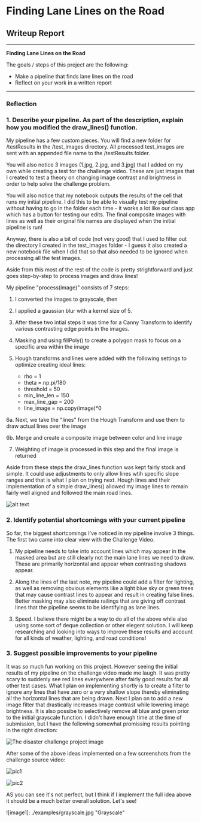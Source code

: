 # **Finding Lane Lines on the Road** 

## Writeup Report
---

**Finding Lane Lines on the Road**


The goals / steps of this project are the following:
* Make a pipeline that finds lane lines on the road
* Reflect on your work in a written report


---

### Reflection

### 1. Describe your pipeline. As part of the description, explain how you modified the draw_lines() function.

My pipeline has a few custom pieces. You will find a new folder for /testResults in the /test_images directory. All processed test_images are sent with an appended file name to the /testResults folder. 

You will also notice 3 images (1.jpg, 2.jpg, and 3.jpg) that I added on my own while creating a test for the challenge video. These are just images that I created to test a theory on changing image contrast and brightness in order to help solve the challenge problem. 

You will also notice that my notebook outputs the results of the cell that runs my initial pipeline. I did this to be able to visually test my pipeline without having to go in the folder each time - it works a lot like our class app which has a button for testing our edits. The final composite images with lines as well as their original file names are displayed when the initial pipeline is run!

Anyway, there is also a bit of code (not very good) that I used to filter out the directory I created in the test_images folder - I guess it also created a new notebook file when I did that so that also needed to be ignored when processing all the test images. 

Aside from this most of the rest of the code is pretty strightforward and just goes step-by-step to process images and draw lines! 


My pipeline "process(image)" consists of 7 steps:

1. I converted the images to grayscale, then 

2. I applied a gaussian blur with a kernel size of 5. 

3. After these two intial steps it was time for a Canny Transform to identify various contrasting edge points in the images. 

4. Masking and using fillPoly() to create a polygon mask to focus on a specific area within the image

5. Hough transforms and lines were added with the following settings to optimize creating ideal lines:
   * rho = 1
   * theta = np.pi/180
   * threshold = 50
   * min_line_len = 150
   * max_line_gap = 200
   * line_image = np.copy(image)*0

6a. Next, we take the "lines" from the Hough Transform and use them to draw actual lines over the image 

6b. Merge and create a composite image between color and line image 

7.  Weighting of image is processed in this step and the final image is returned  

Aside from these steps the draw_lines function was kept fairly stock and simple. It could use adjustments to only allow lines wtih specific slope ranges and that is what I plan on trying next. Hough lines and their implementation of a simple draw_lines() allowed my image lines to remain fairly well aligned and followed the main road lines. 

![alt text](https://i.imgur.com/wvuSdMA.png)


### 2. Identify potential shortcomings with your current pipeline

So far, the biggest shortcomings I've noticed in my pipeline involve 3 things. The first two came into clear view with the Challenge Video.

1. My pipeline needs to take into account lines which may appear in the masked area but are still clearly not the main lane lines we need to draw. These are primarily horizontal and appear when contrasting shadows appear. 

2. Along the lines of the last note, my pipeline could add a filter for lighting, as well as removing obvious elements like a light blue sky or green trees that may cause contrast lines to appear and result in creating false lines. Better masking may also eliminate railings that are giving off contrast lines that the pipeline seems to be identifying as lane lines. 

3. Speed. I believe there might be a way to do all of the above while also using some sort of deque collection or other elegent solution. I will keep researching and looking into ways to improve these results and account for all kinds of weather, lighting, and road conditions! 


### 3. Suggest possible improvements to your pipeline

It was so much fun working on this project. However seeing the initial results of my pipeline on the challenge video made me laugh. It was pretty scary to suddenly see red lines everywhere after fairly good results for all other test cases. What I plan on implementing shortly is to create a filter to ignore any lines that have zero or a very shallow slope thereby eliminating all the horizontal lines that are being drawn. Next I plan on to add a new image filter that drastically increases image contrast while lowering image brightness. It is also possibe to selectively remove all blue and green prior to the initial grayscale function. I didn't have enough time at the time of submission, but I have the following somewhat promissing results pointing in the right direction:

![The disaster challenge project image](https://i.imgur.com/P5c9S8F.jpg)


After some of the above ideas implemented on a few screenshots from the challenge source video:

![pic1](https://i.imgur.com/oYGAfTN.png)


![pic2](https://i.imgur.com/yfAi7MJ.png)

AS you can see it's not perfect, but I think if I implement the full idea above it should be a much better overall solution. Let's see!


![image1]: ./examples/grayscale.jpg "Grayscale"


